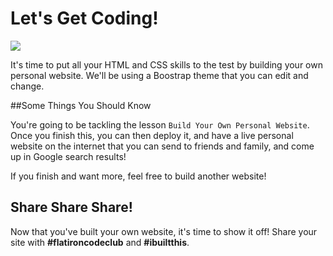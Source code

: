 # Let's Get Coding!

<img src="http://25.media.tumblr.com/7716ef547264521e476a067b1c8d2717/tumblr_mwjlmfJ1vx1rkiuhro1_500.gif">

It's time to put all your HTML and CSS skills to the test by building your own personal website. We'll be using a Boostrap theme that you can edit and change.

##Some Things You Should Know

You're going to be tackling the lesson `Build Your Own Personal Website`. Once you finish this, you can then deploy it, and have a live personal website on the internet that you can send to friends and family, and come up in Google search results!

If you finish and want more, feel free to build another website!

## Share Share Share!

Now that you've built your own website, it's time to show it off! Share your site with **\#flatironcodeclub** and **\#ibuiltthis**.